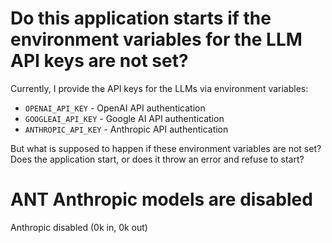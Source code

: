 # Do this application starts if the environment variables for the LLM API keys are not set? 

Currently, I provide the API keys for the LLMs via environment variables:

- `OPENAI_API_KEY` - OpenAI API authentication
- `GOOGLEAI_API_KEY` - Google AI API authentication  
- `ANTHROPIC_API_KEY` - Anthropic API authentication

But what is supposed to happen if these environment variables are not set?
Does the application start, or does it throw an error and refuse to start?



# ANT Anthropic models are disabled

Anthropic disabled (0k in, 0k out)


